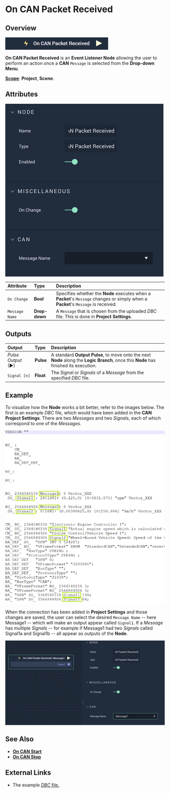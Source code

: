 # On CAN Packet Received

## Overview

![The On CAN Packet Received Node.](../../../../.gitbook/assets/oncanpacketreceivedupdatedimage.png)

**On CAN Packet Received** is an **Event Listener Node** allowing the user to perform an action once a **CAN** `Message` is selected from the **Drop-down Menu**.

[**Scope**](../../overview.md#scopes): **Project**, **Scene**.

## Attributes

![The On CAN Packet Received Node Attributes.](../../../../.gitbook/assets/oncanpacketreceivedattributes.png)

| Attribute | Type | Description |
| :--- | :--- | :--- |
| `On Change` | **Bool** | Specifies whether the **Node** executes when a **Packet**'s `Message` changes or simply when a **Packet**'s `Message` is received. |
| `Message Name` | **Drop-down** | A `Message` that is chosen from the uploaded _DBC_ file. This is done in **Project Settings**. |

## Outputs

| Output | Type | Description |
| :--- | :--- | :--- |
| _Pulse Output_ \(►\) | **Pulse** | A standard **Output Pulse**, to move onto the next **Node** along the **Logic Branch**, once this **Node** has finished its execution. |
|`Signal [n]`|**Float**|The *Signal* or *Signals* of a *Message* from the specified *DBC* file.|


## Example

To visualize how the **Node** works a bit better, refer to the images below. The first is an example *DBC* file, which would have been added in the **CAN Project Settings**. There are two *Messages* and two *Signals*, each of which correspond to one of the *Messages*. 

![DBC File Example.](../../../../.gitbook/assets/dbcfilereal.png)

When the connection has been added in **Project Settings** and those changes are saved, the user can select the desired `Message Name` -- here Message1 -- which will make an output appear called `Signal1`. If a *Message* has multiple *Signals* -- for example if Message1 had two *Signals* called Signal1a and Signal1b -- all appear as outputs of the **Node**. 

![On CAN Packet Received Node with Connection.](../../../../.gitbook/assets/canpacketreceivedmessagesignal.png)

## See Also

* [**On CAN Start**](oncanstart.md)
* [**On CAN Stop**](oncanstop.md)

## External Links

* The example [*DBC* file.](https://www.csselectronics.com/pages/can-dbc-file-database-intro)

